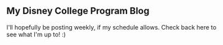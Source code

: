 ## My Disney College Program Blog

I'll hopefully be posting weekly, if my schedule allows. Check back here to see what I'm up to! :)
